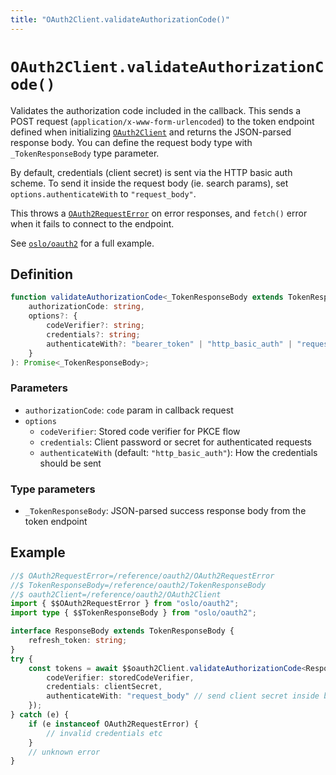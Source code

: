 ```yaml
---
title: "OAuth2Client.validateAuthorizationCode()"
---
```


# `OAuth2Client.validateAuthorizationCode()`

Validates the authorization code included in the callback. This sends a POST request (`application/x-www-form-urlencoded`) to the token endpoint defined when initializing [`OAuth2Client`](/reference/oauth2/OAuth2Client) and returns the JSON-parsed response body. You can define the request body type with `_TokenResponseBody` type parameter.

By default, credentials (client secret) is sent via the HTTP basic auth scheme. To send it inside the request body (ie. search params), set `options.authenticateWith` to `"request_body"`.

This throws a [`OAuth2RequestError`](/reference/oauth2/OAuth2RequestError) on error responses, and `fetch()` error when it fails to connect to the endpoint.

See [`oslo/oauth2`](/reference/oauth2) for a full example.

## Definition

```ts
function validateAuthorizationCode<_TokenResponseBody extends TokenResponseBody>(
	authorizationCode: string,
	options?: {
		codeVerifier?: string;
		credentials?: string;
		authenticateWith?: "bearer_token" | "http_basic_auth" | "request_body";
	}
): Promise<_TokenResponseBody>;
```

### Parameters

- `authorizationCode`: `code` param in callback request
- `options`
  - `codeVerifier`: Stored code verifier for PKCE flow
  - `credentials`: Client password or secret for authenticated requests
  - `authenticateWith` (default: `"http_basic_auth"`): How the credentials should be sent

### Type parameters

- `_TokenResponseBody`: JSON-parsed success response body from the token endpoint

## Example

```ts
//$ OAuth2RequestError=/reference/oauth2/OAuth2RequestError
//$ TokenResponseBody=/reference/oauth2/TokenResponseBody
//$ oauth2Client=/reference/oauth2/OAuth2Client
import { $$OAuth2RequestError } from "oslo/oauth2";
import type { $$TokenResponseBody } from "oslo/oauth2";

interface ResponseBody extends TokenResponseBody {
	refresh_token: string;
}
try {
	const tokens = await $$oauth2Client.validateAuthorizationCode<ResponseBody>(code, {
		codeVerifier: storedCodeVerifier,
		credentials: clientSecret,
		authenticateWith: "request_body" // send client secret inside body
	});
} catch (e) {
	if (e instanceof OAuth2RequestError) {
		// invalid credentials etc
	}
	// unknown error
}
```

